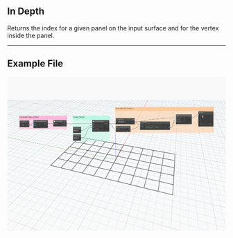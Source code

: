 ## In Depth
Returns the index for a given panel on the input surface and for the vertex inside the panel.
___
## Example File

![GetVertexIndex](./Autodesk.DesignScript.Geometry.PanelSurface.GetVertexIndex_img.jpg)
